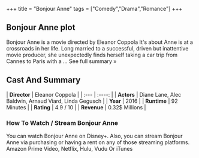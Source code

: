 +++
title = "Bonjour Anne"
tags = ["Comedy","Drama","Romance"]
+++
## Bonjour Anne plot
Bonjour Anne is a movie directed by Eleanor Coppola It's about Anne is at a crossroads in her life. Long married to a successful, driven but inattentive movie producer, she unexpectedly finds herself taking a car trip from Cannes to Paris with a ... See full summary »
## Cast And Summary
| **Director**      | Eleanor Coppola |
    | :---        |    :----:   |
    |  **Actors** | Diane Lane, Alec Baldwin, Arnaud Viard, Linda Gegusch |
    | **Year**   | 2016    |
    |  **Runtime** | 92 Minutes |
    |  **Rating** | 4.9 / 10 | 
    |  **Revenue** | 0.32$ Millions |
### How To Watch / Stream Bonjour Anne
You can watch Bonjour Anne on Disney+.
Also, you can stream Bonjour Anne via purchasing or having a rent on any of those streaming platforms.
Amazon Prime Video, Netflix, Hulu, Vudu Or iTunes